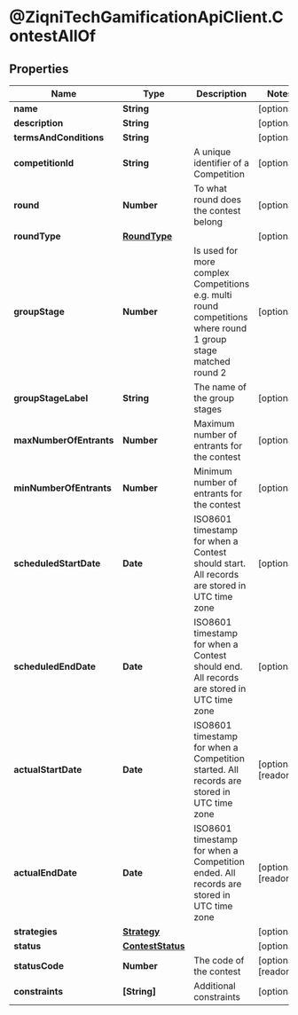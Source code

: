# @ZiqniTechGamificationApiClient.ContestAllOf

## Properties

Name | Type | Description | Notes
------------ | ------------- | ------------- | -------------
**name** | **String** |  | [optional] 
**description** | **String** |  | [optional] 
**termsAndConditions** | **String** |  | [optional] 
**competitionId** | **String** | A unique identifier of a Competition | [optional] 
**round** | **Number** | To what round does the contest belong | [optional] 
**roundType** | [**RoundType**](RoundType.md) |  | [optional] 
**groupStage** | **Number** | Is used for more complex Competitions e.g. multi round competitions where round 1 group stage matched round 2 | [optional] 
**groupStageLabel** | **String** | The name of the group stages | [optional] 
**maxNumberOfEntrants** | **Number** | Maximum number of entrants for the contest | [optional] 
**minNumberOfEntrants** | **Number** | Minimum number of entrants for the contest | [optional] 
**scheduledStartDate** | **Date** | ISO8601 timestamp for when a Contest should start. All records are stored in UTC time zone | [optional] 
**scheduledEndDate** | **Date** | ISO8601 timestamp for when a Contest should end. All records are stored in UTC time zone | [optional] 
**actualStartDate** | **Date** | ISO8601 timestamp for when a Competition started. All records are stored in UTC time zone | [optional] [readonly] 
**actualEndDate** | **Date** | ISO8601 timestamp for when a Competition ended. All records are stored in UTC time zone | [optional] [readonly] 
**strategies** | [**Strategy**](Strategy.md) |  | [optional] 
**status** | [**ContestStatus**](ContestStatus.md) |  | [optional] 
**statusCode** | **Number** | The code of the contest | [optional] [readonly] 
**constraints** | **[String]** | Additional constraints | [optional] 


